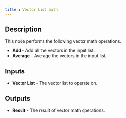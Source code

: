 ```yaml
---
title : Vector List math
---
```


## Description

This node performs the following vector math operations.

- **Add** - Add all the vectors in the input list.
- **Average** - Average the vectors in the input list.

## Inputs

- **Vector List** - The vector list to operate on.

## Outputs

- **Result** - The result of vector math operations.
